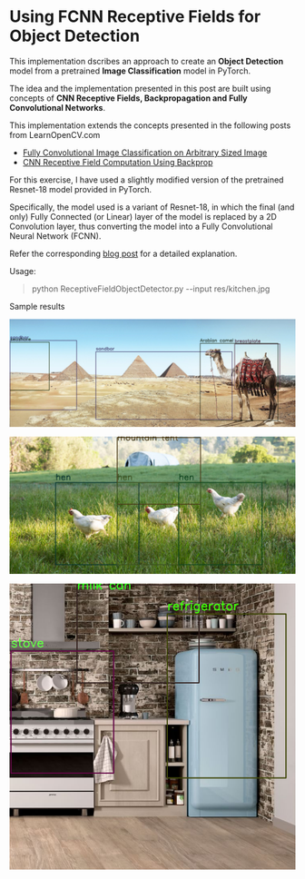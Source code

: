 # Using FCNN Receptive Fields for Object Detection

This implementation dscribes an approach to create an **Object Detection** model from a pretrained **Image Classification** model in PyTorch.

The idea and the implementation presented in this post are built using concepts of **CNN Receptive Fields, Backpropagation and Fully Convolutional Networks**.

This implementation extends the concepts presented in the following posts from LearnOpenCV.com

- [Fully Convolutional Image Classification on Arbitrary Sized Image](https://www.learnopencv.com/fully-convolutional-image-classification-on-arbitrary-sized-image/)
-	[CNN Receptive Field Computation Using Backprop](https://www.learnopencv.com/cnn-receptive-field-computation-using-backprop/)

For this exercise, I have used a slightly modified version of the pretrained Resnet-18 model provided in PyTorch.

Specifically, the model used is a variant of Resnet-18, in which the final (and only) Fully Connected (or Linear) layer of the model is replaced by a 2D Convolution layer, thus converting the model into a Fully Convolutional Neural Network (FCNN).

Refer the corresponding [blog post](tbd) for a detailed explanation.

Usage:
> python ReceptiveFieldObjectDetector.py --input res/kitchen.jpg

Sample results

![Result1](res/detection_result1.png "result1")

![Result1](res/detection_result3.png "result1")

![Result1](res/detection_result5.png "result1")
